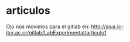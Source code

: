 # articulos

Ojo nos movimos para el gitlab en: http://siua.ic-itcr.ac.cr/gitlab/LabExperimental/articulo1
